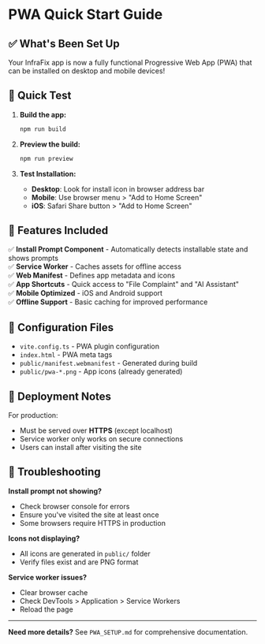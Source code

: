 # PWA Quick Start Guide

## ✅ What's Been Set Up

Your InfraFix app is now a fully functional Progressive Web App (PWA) that can be installed on desktop and mobile devices!

## 🎯 Quick Test

1. **Build the app:**
   ```bash
   npm run build
   ```

2. **Preview the build:**
   ```bash
   npm run preview
   ```

3. **Test Installation:**
   - **Desktop**: Look for install icon in browser address bar
   - **Mobile**: Use browser menu > "Add to Home Screen"
   - **iOS**: Safari Share button > "Add to Home Screen"

## 📱 Features Included

✅ **Install Prompt Component** - Automatically detects installable state and shows prompts  
✅ **Service Worker** - Caches assets for offline access  
✅ **Web Manifest** - Defines app metadata and icons  
✅ **App Shortcuts** - Quick access to "File Complaint" and "AI Assistant"  
✅ **Mobile Optimized** - iOS and Android support  
✅ **Offline Support** - Basic caching for improved performance  

## 🔧 Configuration Files

- `vite.config.ts` - PWA plugin configuration
- `index.html` - PWA meta tags
- `public/manifest.webmanifest` - Generated during build
- `public/pwa-*.png` - App icons (already generated)

## 🚀 Deployment Notes

For production:
- Must be served over **HTTPS** (except localhost)
- Service worker only works on secure connections
- Users can install after visiting the site

## 🐛 Troubleshooting

**Install prompt not showing?**
- Check browser console for errors
- Ensure you've visited the site at least once
- Some browsers require HTTPS in production

**Icons not displaying?**
- All icons are generated in `public/` folder
- Verify files exist and are PNG format

**Service worker issues?**
- Clear browser cache
- Check DevTools > Application > Service Workers
- Reload the page

---

**Need more details?** See `PWA_SETUP.md` for comprehensive documentation.

